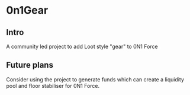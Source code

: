 # 0n1Gear

## Intro
A community led project to add Loot style "gear" to 0N1 Force

## Future plans
Consider using the project to generate funds which can create a liquidity pool and floor stabiliser for 0N1 Force. 
